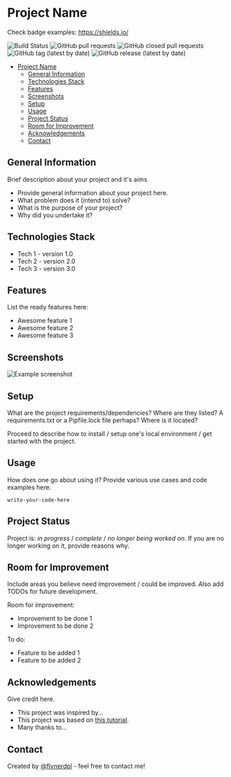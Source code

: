 # Project Name

<!-- Consider to use badges -->
Check badge examples: <https://shields.io/>

![Build Status](https://clearworks.semaphoreci.com/badges/clearworks/branches/main.svg?style=shields&key=33bd0a1c-e12a-40c2-be83-5b02e588dd63)
![GitHub pull requests](https://img.shields.io/github/issues-pr/LucasBarretto86/LearningDocumentation)
![GitHub closed pull requests](https://img.shields.io/github/issues-pr-closed/LucasBarretto86/LearningDocumentation)
![GitHub tag (latest by date)](https://img.shields.io/github/v/tag/LucasBarretto86/LearningDocumentation)
![GitHub release (latest by date)](https://img.shields.io/github/v/release/LucasBarretto86/LearningDocumentation)

- [Project Name](#project-name)
  - [General Information](#general-information)
  - [Technologies Stack](#technologies-stack)
  - [Features](#features)
  - [Screenshots](#screenshots)
  - [Setup](#setup)
  - [Usage](#usage)
  - [Project Status](#project-status)
  - [Room for Improvement](#room-for-improvement)
  - [Acknowledgements](#acknowledgements)
  - [Contact](#contact)

## General Information

Brief description about your project and it's aims

- Provide general information about your project here.
- What problem does it (intend to) solve?
- What is the purpose of your project?
- Why did you undertake it?

## Technologies Stack

- Tech 1 - version 1.0
- Tech 2 - version 2.0
- Tech 3 - version 3.0

## Features

List the ready features here:

- Awesome feature 1
- Awesome feature 2
- Awesome feature 3

## Screenshots

![Example screenshot](./img/screenshot.png)
<!-- If you have screenshots you'd like to share, include them here. -->

## Setup

What are the project requirements/dependencies? Where are they listed? A requirements.txt or a Pipfile.lock file perhaps? Where is it located?

Proceed to describe how to install / setup one's local environment / get started with the project.

## Usage

How does one go about using it?
Provide various use cases and code examples here.

`write-your-code-here`

## Project Status

Project is: _in progress_ / _complete_ / _no longer being worked on_. If you are no longer working on it, provide reasons why.

## Room for Improvement

Include areas you believe need improvement / could be improved. Also add TODOs for future development.

Room for improvement:

- Improvement to be done 1
- Improvement to be done 2

To do:

- Feature to be added 1
- Feature to be added 2

## Acknowledgements

Give credit here.

- This project was inspired by...
- This project was based on [this tutorial](https://www.example.com).
- Many thanks to...

## Contact

Created by [@flynerdpl](https://www.flynerd.pl/) - feel free to contact me!
